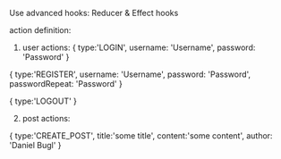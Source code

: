 Use advanced hooks:
Reducer & Effect hooks

action definition:

1. user actions:
{
    type:'LOGIN', username: 'Username', password: 'Password'
}

{
    type:'REGISTER', username: 'Username', password: 'Password', passwordRepeat: 'Password'
}

{
    type:'LOGOUT'
}

2. post actions:

{
    type:'CREATE_POST', title:'some title', content:'some content', author: 'Daniel Bugl'
}